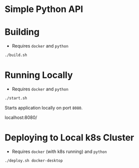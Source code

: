 # Simple Python API


# Building

- Requires `docker` and `python`

```sh
./build.sh
```

# Running Locally

- Requires `docker` and `python`

```sh
./start.sh
```

Starts application locally on port `8080`.

localhost:8080/

# Deploying to Local k8s Cluster

- Requires `docker` (with k8s running) and `python`

```sh
./deploy.sh docker-desktop
```
